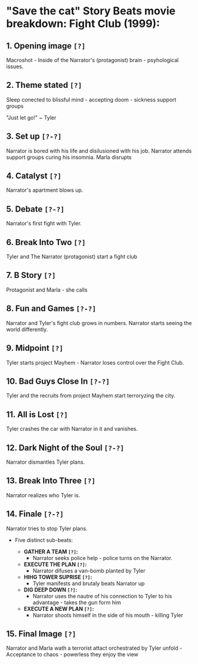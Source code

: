 # "Save the cat" Story Beats movie breakdown: Fight Club (1999):

## 1. **Opening image `[?]`**

Macroshot - Inside of the Narrator's (protagonist) brain - psyhological issues.

## 2. **Theme stated `[?]`**

Sleep conected to blissful mind - accepting doom - sickness support groups

"Just let go!" ~ Tyler

## 3. **Set up `[?-?]`**

Narrator is bored with his life and disilusioned with his job. Narrator attends support groups curing his insomnia. Marla disrupts

## 4. **Catalyst `[?]`**

Narrator's apartment blows up.

## 5. **Debate `[?-?]`**

Narrator's first fight with Tyler.

## 6. **Break Into Two `[?]`**

Tyler and The Narrator (protagonist) start a fight club

## 7. **B Story `[?]`**

Protagonist and Marla - she calls

## 8. **Fun and Games `[?-?]`**

Narrator and Tyler's fight club grows in numbers. Narrator starts seeing the world differently.

## 9. **Midpoint `[?]`**

Tyler starts project Mayhem - Narrator loses control over the Fight Club.

## 10. **Bad Guys Close In `[?-?]`**

Tyler and the recruits from project Mayhem start terroryzing the city.

## 11. **All is Lost `[?]`**

Tyler crashes the car with Narrator in it and vanishes.

## 12. **Dark Night of the Soul `[?-?]`**

Narrator dismantles Tyler plans.

## 13. **Break Into Three `[?]`**

Narrator realizes who Tyler is.

## 14. **Finale `[?-?]`**

Narrator tries to stop Tyler plans.

* Five distinct sub-beats:

  * **GATHER A TEAM `[?]`:**
    * Narrator seeks police help - police turns on the Narrator. 
  * **EXECUTE THE PLAN `[?]`:** 
    * Narrator difuses a van-bomb planted by Tyler
  * **HIHG TOWER SUPRISE `[?]`:**
    * Tyler manifests and brutaly beats Narrator up
  * **DIG DEEP DOWN `[?]`:**
    * Narrator uses the nautre of his connection to Tyler to his advantage - takes the gun form him
  * **EXECUTE A NEW PLAN `[?]`:**
    * Narrator shoots himself in the side of his mouth - killing Tyler

## 15. **Final Image `[?]`**

Narrator and Marla wath a terrorist attact orchestrated by Tyler unfold - Acceptance to chaos - powerless they enjoy the view